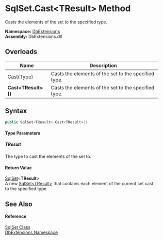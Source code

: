 SqlSet.Cast&lt;TResult> Method
==============================
Casts the elements of the set to the specified type.
  
**Namespace:** [DbExtensions][1]  
**Assembly:** DbExtensions.dll

Overloads
---------

| Name                   | Description                                          |
| ---------------------- | ---------------------------------------------------- |
| [Cast(Type)][2]        | Casts the elements of the set to the specified type. |
| **Cast&lt;TResult>()** | Casts the elements of the set to the specified type. |


Syntax
------

```csharp
public SqlSet<TResult> Cast<TResult>()

```

#### Type Parameters

##### *TResult*
The type to cast the elements of the set to.

#### Return Value
[SqlSet][3]&lt;**TResult**>  
A new [SqlSet&lt;TResult>][3] that contains each element of the current set cast to the specified type.

See Also
--------

#### Reference
[SqlSet Class][4]  
[DbExtensions Namespace][1]  

[1]: ../README.md
[2]: Cast.md
[3]: ../SqlSet_1/README.md
[4]: README.md